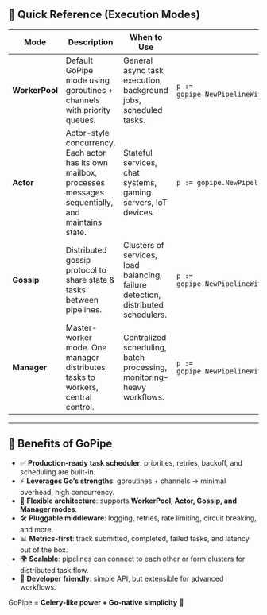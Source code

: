 ## 🔎 Quick Reference (Execution Modes)

| Mode          | Description | When to Use | Example |
|---------------|-------------|-------------|---------|
| **WorkerPool** | Default GoPipe mode using goroutines + channels with priority queues. | General async task execution, background jobs, scheduled tasks. | `p := gopipe.NewPipelineWithMode(gopipe.ModeWorkerPool)` |
| **Actor**     | Actor-style concurrency. Each actor has its own mailbox, processes messages sequentially, and maintains state. | Stateful services, chat systems, gaming servers, IoT devices. | `p := gopipe.NewPipelineWithMode(gopipe.ModeActor)` |
| **Gossip**    | Distributed gossip protocol to share state & tasks between pipelines. | Clusters of services, load balancing, failure detection, distributed schedulers. | `p := gopipe.NewPipelineWithMode(gopipe.ModeGossip)` |
| **Manager**   | Master-worker mode. One manager distributes tasks to workers, central control. | Centralized scheduling, batch processing, monitoring-heavy workflows. | `p := gopipe.NewPipelineWithMode(gopipe.ModeManager)` |

---

## 🌟 Benefits of GoPipe

- ✅ **Production-ready task scheduler**: priorities, retries, backoff, and scheduling are built-in.  
- ⚡ **Leverages Go’s strengths**: goroutines + channels → minimal overhead, high concurrency.  
- 🔗 **Flexible architecture**: supports **WorkerPool, Actor, Gossip, and Manager modes**.  
- 🛠 **Pluggable middleware**: logging, retries, rate limiting, circuit breaking, and more.  
- 📊 **Metrics-first**: track submitted, completed, failed tasks, and latency out of the box.  
- 🌍 **Scalable**: pipelines can connect to each other or form clusters for distributed task flow.  
- 🚀 **Developer friendly**: simple API, but extensible for advanced workflows.  

GoPipe = **Celery-like power + Go-native simplicity** 🚀  
